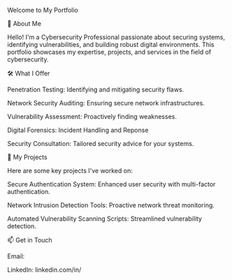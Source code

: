 Welcome to My Portfolio

👋 About Me

Hello! I'm a Cybersecurity Professional passionate about securing systems, identifying vulnerabilities, and building robust digital environments. This portfolio showcases my expertise, projects, and services in the field of cybersecurity.

🛠️ What I Offer

Penetration Testing: Identifying and mitigating security flaws.

Network Security Auditing: Ensuring secure network infrastructures.

Vulnerability Assessment: Proactively finding weaknesses.

Digital Forensics: Incident Handling and Reponse

Security Consultation: Tailored security advice for your systems.

🚀 My Projects

Here are some key projects I've worked on:

Secure Authentication System: Enhanced user security with multi-factor authentication.

Network Intrusion Detection Tools: Proactive network threat monitoring.

Automated Vulnerability Scanning Scripts: Streamlined vulnerability detection.


📫 Get in Touch

Email: 

LinkedIn: linkedin.com/in/
